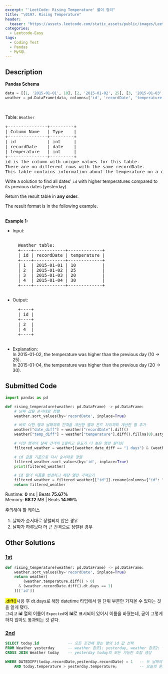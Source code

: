 ```yaml
---
excerpt: "'LeetCode: Rising Temperature' 풀이 정리"
title: "\0197. Rising Temperature"
header:
  teaser: "https://assets.leetcode.com/static_assets/public/images/LeetCode_Sharing.png"
categories:
  - Leetcode-Easy
tags:
  - Coding Test
  - Pandas
  - MySQL
---
```


## <i class="fa-solid fa-file-lines"></i> Description

**Pandas Schema**
```python
data = [[1, '2015-01-01', 10], [2, '2015-01-02', 25], [3, '2015-01-03', 20], [4, '2015-01-04', 30]]
weather = pd.DataFrame(data, columns=['id', 'recordDate', 'temperature']).astype({'id':'Int64', 'recordDate':'datetime64[ns]', 'temperature':'Int64'})
```
<br>

Table: `Weather`
<pre>
+---------------+---------+
| Column Name   | Type    |
+---------------+---------+
| id            | int     |
| recordDate    | date    |
| temperature   | int     |
+---------------+---------+
id is the column with unique values for this table.   
There are no different rows with the same recordDate.   
This table contains information about the temperature on a certain day.
</pre>

Write a solution to find all dates' `id` with higher temperatures compared to its previous dates (yesterday).

Return the result table in **any order**.

The result format is in the following example.     
<br>

**Example 1:**

- Input:   
    <pre> 
    Weather table:
    +----+------------+-------------+
    | id | recordDate | temperature |
    +----+------------+-------------+
    | 1  | 2015-01-01 | 10          |
    | 2  | 2015-01-02 | 25          |
    | 3  | 2015-01-03 | 20          |
    | 4  | 2015-01-04 | 30          |
    +----+------------+-------------+
    </pre>
- Output:  
    <pre>
    +----+
    | id |
    +----+
    | 2  |
    | 4  |
    +----+
    </pre>
- Explanation:   
In 2015-01-02, the temperature was higher than the previous day (10 -> 25).    
In 2015-01-04, the temperature was higher than the previous day (20 -> 30).  


## <i class="fa-solid fa-cloud-arrow-up"></i> Submitted Code

```python
import pandas as pd

def rising_temperature(weather: pd.DataFrame) -> pd.DataFrame:
    # 날짜 값을 순서대로 정렬
    weather.sort_values(by='recordDate', inplace=True)

    # 바로 이전 행과 날짜끼리 간격을 계산한 열과 온도 차이끼리 계산한 열 추가
    weather["date_diff"] = weather["recordDate"].diff()
    weather["temp_diff"] = weather["temperature"].diff().fillna(0).astype(int)

    # 이전 행과의 날짜 간격이 1일이고 온도가 더 높은 행만 필터링
    filtered_weather = weather[(weather.date_diff == "1 days") & (weather.temp_diff > 0)]

    # id 값을 기준으로 다시 순서대로 정렬
    filtered_weather.sort_values(by='id', inplace=True)
    print(filtered_weather)

    # id 열의 이름을 변경하고 해당 열만 가져오기
    filtered_weather = filtered_weather[["id"]].rename(columns={"id": "Id"})
    return filtered_weather
```
<i class="fa-solid fa-clock"></i> Runtime: **0** ms \| Beats **75.67%**    
<i class="fa-solid fa-memory"></i> Memory: **68.12** MB \| Beats **14.99%**

주의해야 할 케이스
1. 날짜가 순서대로 정렬되지 않은 경우
2. 날짜가 하루보다 더 큰 간격으로 정렬된 경우

## <i class="fa-solid fa-flask"></i> Other Solutions

### <a href="https://leetcode.com/problems/rising-temperature/solutions/3881503/pandas-simple-solution/" target="_blank">1st</a>

```python
def rising_temperature(weather: pd.DataFrame) -> pd.DataFrame:
    weather.sort_values(by='recordDate', inplace=True)
    return weather[
        (weather.temperature.diff() > 0)
      & (weather.recordDate.diff().dt.days == 1)
    ][['id']]
```
<mark>.diff()</mark>사용 후 dt.days로 해당 datetime 타입에서 일 단위 부분만 가져올 수 있다는 것을 알게 됐다.   
그리고 **id** 열의 이름이 `Expected`에 **Id**로 표시되어 있어서 이름을 바꿨는데, 굳이 그렇게 하지 않아도 통과되는 것 같다.

### <a href="" target="_blank">2nd</a>

```sql
SELECT today.id             -- 모든 조건에 맞는 행의 id 값 선택
FROM Weather yesterday      -- weather 참조1: yesterday, weather 참조2: today
CROSS JOIN Weather today    -- yesterday today의 모든 가능한 조합 생성

WHERE DATEDIFF(today.recordDate,yesterday.recordDate) = 1   -- 두 날짜의 차이(일 단위)가 1일인 경우만 선택
    AND today.temperature > yesterday.temperature;          -- 오늘의 온도가 어제보다 더 높은 날을 필터링
```
